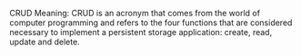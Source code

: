 CRUD Meaning: CRUD is an acronym that comes from the world of computer programming and refers to the four functions that are considered necessary to implement a persistent storage application: create, read, update and delete.